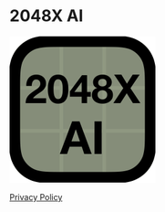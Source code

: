 # 2048X AI

<!-- ![Icon](./public/icon.png) -->
<img src="./public/icon.png" alt="icon" width="256">

[Privacy Policy](/privacy/)
